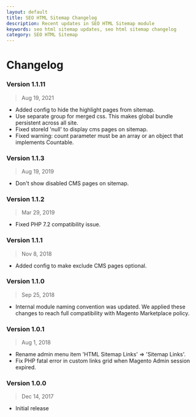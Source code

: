 ```yaml
---
layout: default
title: SEO HTML Sitemap Changelog
description: Recent updates in SEO HTML Sitemap module
keywords: seo html sitemap updates, seo html sitemap changelog
category: SEO HTML Sitemap
---
```


# Changelog

### Version 1.1.11

> Aug 19, 2021

 -  Added config to hide the highlight pages from sitemap.
 -  Use separate group for merged css. This makes global bundle persistent across all site.
 -  Fixed storeId 'null' to display cms pages on sitemap.
 -  Fixed warning: count parameter must be an array or an object that implements Countable.

### Version 1.1.3

> Aug 19, 2019

 -  Don't show disabled CMS pages on sitemap.

### Version 1.1.2

> Mar 29, 2019

 -  Fixed PHP 7.2 compatibility issue.

### Version 1.1.1

> Nov 8, 2018

 -  Added config to make exclude CMS pages optional.

### Version 1.1.0

> Sep 25, 2018

 -  Internal module naming convention was updated. We applied these changes to reach full compatibility with Magento Marketplace policy.

### Version 1.0.1

> Aug 1, 2018

 -  Rename admin menu item 'HTML Sitemap Links' => 'Sitemap Links'.
 -  Fix PHP fatal error in custom links grid when Magento Admin session expired.

### Version 1.0.0

> Dec 14, 2017

 -  Initial release
